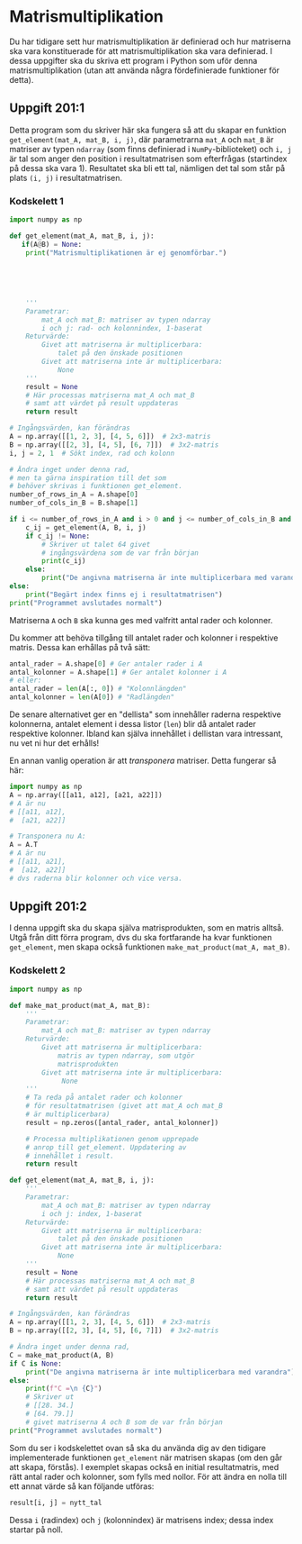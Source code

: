 # Matrismultiplikation

Du har tidigare sett hur matrismultiplikation är definierad och hur matriserna ska vara konstituerade för att matrismultiplikation ska vara definierad. I dessa uppgifter ska du skriva ett program i Python som uför denna matrismultiplikation (utan att använda några fördefinierade funktioner för detta).

## Uppgift 201:1

Detta program som du skriver här ska fungera så att du skapar en funktion `get_element(mat_A, mat_B, i, j)`, där parametrarna `mat_A` och `mat_B` är matriser av typen `ndarray` (som finns definierad i  `NumPy`-biblioteket) och `i, j` är tal som anger den position i resultatmatrisen som efterfrågas (startindex på dessa ska vara 1). Resultatet ska bli ett tal, nämligen det tal som står på plats `(i, j)` i resultatmatrisen.

### Kodskelett 1

```python
import numpy as np

def get_element(mat_A, mat_B, i, j):
   if(A@B) = None:
    print("Matrismultiplikationen är ej genomförbar.")
   
   
   
   
   
    '''
    Parametrar:
        mat_A och mat_B: matriser av typen ndarray
        i och j: rad- och kolonnindex, 1-baserat
    Returvärde:
        Givet att matriserna är multiplicerbara:
            talet på den önskade positionen
        Givet att matriserna inte är multiplicerbara:
            None
    '''
    result = None
    # Här processas matriserna mat_A och mat_B
    # samt att värdet på result uppdateras
    return result

# Ingångsvärden, kan förändras
A = np.array([[1, 2, 3], [4, 5, 6]])  # 2x3-matris
B = np.array([[2, 3], [4, 5], [6, 7]])  # 3x2-matris
i, j = 2, 1  # Sökt index, rad och kolonn

# Ändra inget under denna rad,
# men ta gärna inspiration till det som
# behöver skrivas i funktionen get_element.
number_of_rows_in_A = A.shape[0]
number_of_cols_in_B = B.shape[1]

if i <= number_of_rows_in_A and i > 0 and j <= number_of_cols_in_B and j > 0:
    c_ij = get_element(A, B, i, j)
    if c_ij != None:
        # Skriver ut talet 64 givet
        # ingångsvärdena som de var från början
        print(c_ij)
    else:
        print("De angivna matriserna är inte multiplicerbara med varandra")
else:
    print("Begärt index finns ej i resultatmatrisen")
print("Programmet avslutades normalt")
```

Matriserna `A` och `B` ska kunna ges med valfritt antal rader och kolonner.

Du kommer att behöva tillgång till antalet rader och kolonner i respektive matris. Dessa kan erhållas på två sätt:

```python
antal_rader = A.shape[0] # Ger antaler rader i A
antal_kolonner = A.shape[1] # Ger antalet kolonner i A
# eller:
antal_rader = len(A[:, 0]) # "Kolonnlängden"
antal_kolonner = len(A[0]) # "Radlängden"
```

De senare alternativet ger en "dellista" som innehåller raderna respektive kolonnerna, antalet element i dessa listor (`len`) blir då antalet rader respektive kolonner. Ibland kan själva innehållet i dellistan vara intressant, nu vet ni hur det erhålls!

En annan vanlig operation är att *transponera* matriser. Detta fungerar så här:

```python
import numpy as np
A = np.array([[a11, a12], [a21, a22]])
# A är nu
# [[a11, a12],
#  [a21, a22]]

# Transponera nu A:
A = A.T
# A är nu
# [[a11, a21],
#  [a12, a22]]
# dvs raderna blir kolonner och vice versa.
```

## Uppgift 201:2

I denna uppgift ska du skapa själva matrisprodukten, som en matris alltså. Utgå från ditt förra program, dvs du ska fortfarande ha kvar funktionen `get_element`, men skapa också funktionen `make_mat_product(mat_A, mat_B)`.

### Kodskelett 2

```python
import numpy as np

def make_mat_product(mat_A, mat_B):
    '''
    Parametrar:
        mat_A och mat_B: matriser av typen ndarray
    Returvärde:
        Givet att matriserna är multiplicerbara:
            matris av typen ndarray, som utgör
            matrisprodukten
        Givet att matriserna inte är multiplicerbara:
             None
    '''
    # Ta reda på antalet rader och kolonner
    # för resultatmatrisen (givet att mat_A och mat_B
    # är multiplicerbara) 
    result = np.zeros([antal_rader, antal_kolonner])

    # Processa multiplikationen genom upprepade
    # anrop till get_element. Uppdatering av
    # innehållet i result.
    return result

def get_element(mat_A, mat_B, i, j):
    '''
    Parametrar:
        mat_A och mat_B: matriser av typen ndarray
        i och j: index, 1-baserat
    Returvärde:
        Givet att matriserna är multiplicerbara:
            talet på den önskade positionen
        Givet att matriserna inte är multiplicerbara:
            None
    '''
    result = None
    # Här processas matriserna mat_A och mat_B
    # samt att värdet på result uppdateras
    return result

# Ingångsvärden, kan förändras
A = np.array([[1, 2, 3], [4, 5, 6]])  # 2x3-matris
B = np.array([[2, 3], [4, 5], [6, 7]])  # 3x2-matris

# Ändra inget under denna rad,
C = make_mat_product(A, B)
if C is None:
    print("De angivna matriserna är inte multiplicerbara med varandra")
else:
    print(f"C =\n {C}")
    # Skriver ut
    # [[28. 34.]
    # [64. 79.]]
    # givet matriserna A och B som de var från början
print("Programmet avslutades normalt")
```

Som du ser i kodskelettet ovan så ska du använda dig av den tidigare implementerade funktionen `get_element` när matrisen skapas (om den går att skapa, förstås). I exemplet skapas också en initial resultatmatris, med rätt antal rader och kolonner, som fylls med nollor. För att ändra en nolla till ett annat värde så kan följande utföras:

```python
result[i, j] = nytt_tal
```

Dessa `i` (radindex) och `j` (kolonnindex) är matrisens index; dessa index startar på noll.

